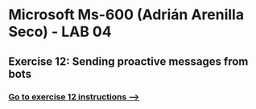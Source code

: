 # Microsoft Ms-600 (Adrián Arenilla Seco) - LAB 04


## Exercise 12: Sending proactive messages from bots
### [Go to exercise 12 instructions -->](13-Exercise-12-Sending-proactive-messages-from-bots.md)


